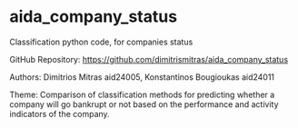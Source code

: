 # aida_company_status
Classification python code, for companies status 

GitHub Repository: https://github.com/dimitrismitras/aida_company_status

Authors: Dimitrios Mitras aid24005, Konstantinos Bougioukas aid24011

Theme: Comparison of classification methods for predicting whether a company will go bankrupt or not based on the performance and activity indicators of the company.
